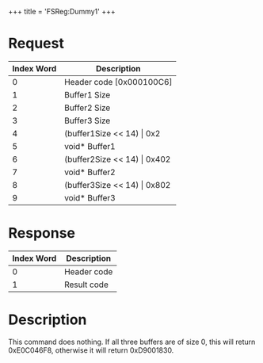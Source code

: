 +++
title = 'FSReg:Dummy1'
+++

# Request

| Index Word | Description                    |
|------------|--------------------------------|
| 0          | Header code \[0x000100C6\]     |
| 1          | Buffer1 Size                   |
| 2          | Buffer2 Size                   |
| 3          | Buffer3 Size                   |
| 4          | (buffer1Size \<\< 14) \| 0x2   |
| 5          | void\* Buffer1                 |
| 6          | (buffer2Size \<\< 14) \| 0x402 |
| 7          | void\* Buffer2                 |
| 8          | (buffer3Size \<\< 14) \| 0x802 |
| 9          | void\* Buffer3                 |

# Response

| Index Word | Description |
|------------|-------------|
| 0          | Header code |
| 1          | Result code |

# Description

This command does nothing. If all three buffers are of size 0, this will
return 0xE0C046F8, otherwise it will return 0xD9001830.
